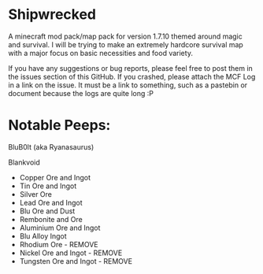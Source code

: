 Shipwrecked
===========

A minecraft mod pack/map pack for version 1.7.10 themed around magic and survival. I will be trying to make an extremely hardcore survival map with a major focus on basic necessities and food variety.

If you have any suggestions or bug reports, please feel free to post them in the issues section of this GitHub. If you crashed, please attach the MCF Log in a link on the issue. It must be a link to something, such as a pastebin or document because the logs are quite long :P

Notable Peeps:
===========
BluB0lt (aka Ryanasaurus)

Blankvoid 

- Copper Ore and Ingot  
- Tin Ore and Ingot  
- Silver Ore  
- Lead Ore and Ingot  
- Blu Ore and Dust  
- Rembonite and Ore  
- Aluminium Ore and Ingot  
- Blu Alloy Ingot  
- Rhodium Ore - REMOVE
- Nickel Ore and Ingot - REMOVE
- Tungsten Ore and Ingot - REMOVE
